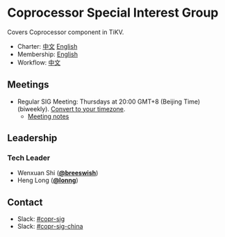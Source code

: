 # Coprocessor Special Interest Group

Covers Coprocessor component in TiKV.

- Charter: [中文](./charter-zh_CN.md) [English](./charter.md)
- Membership: [English](./membership.md)
- Workflow: [中文](./workflow-zh_CN.md)

## Meetings

- Regular SIG Meeting: Thursdays at 20:00 GMT+8 (Beijing Time) (biweekly). [Convert to your timezone](https://www.thetimezoneconverter.com/?t=8%3A00%20pm&tz=GMT%2B8&).
  - [Meeting notes](https://docs.google.com/document/d/1ug-WHQblU2-nn2ZzcZamzS_TubSFFfkeBx0Pdo45kR8/edit?usp=sharing)

## Leadership

### Tech Leader

- Wenxuan Shi (**[@breeswish](https://github.com/breeswish)**)
- Heng Long (**[@lonng](https://github.com/lonng)**)

## Contact

- Slack: [#copr-sig](https://slack.tidb.io/invite?team=tikv-wg&channel=copr-sig&ref=github_sig)
- Slack: [#copr-sig-china](https://slack.tidb.io/invite?team=tikv-wg&channel=copr-sig-china&ref=github_sig)
